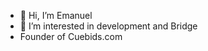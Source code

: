 - 👋 Hi, I’m Emanuel
- 👀 I’m interested in development and Bridge
- Founder of Cuebids.com


<!---
EmanuelU/EmanuelU is a ✨ special ✨ repository because its `README.md` (this file) appears on your GitHub profile.
You can click the Preview link to take a look at your changes.
--->
